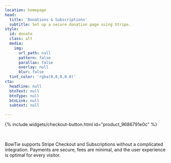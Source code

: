 ```yaml
---
location: homepage
head:
  title: 'Donations & Subscriptions'
  subtitle: Set up a secure donation page using Stripe.
style:
  id: donate
  class: alt
  media:
    img:
      url_path: null
      pattern: false
      parallax: false
      overlay: null
      blur: false
  tint_color: 'rgba(0,0,0,0.0)'
cta:
  headline: null
  btnText: null
  btnType: null
  btnLink: null
  subtext: null

---
```

{% include widgets/checkout-button.html id="product_9686791e0c" %}

<br>

<p class="row-80">BowTie supports Stripe Checkout and Subscriptions without a complicated integration. Payments are secure, fees are minimal, and the user experience is optimal for every visitor.</p>